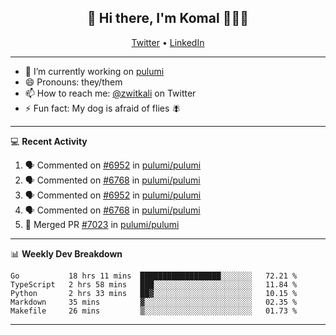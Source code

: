 <h2 align="center"> 👋 Hi there, I'm Komal 🧑🏾‍💻 </h2>
<p align="center">
    <a href="https://twitter.com/zwitkali">Twitter</a> •
    <a href="https://www.linkedin.com/in/komal-ali/">LinkedIn</a>
</p>

--------

- 🔭 I’m currently working on [pulumi](https://github.com/pulumi/pulumi)
- 😄 Pronouns: they/them
- 📫 How to reach me: [@zwitkali](https://twitter.com/zwitkali) on Twitter
- ⚡ Fun fact: My dog is afraid of flies 🪰

--------
💻 **Recent Activity**

<!--START_SECTION:activity-->
1. 🗣 Commented on [#6952](https://github.com/pulumi/pulumi/issues/6952) in [pulumi/pulumi](https://github.com/pulumi/pulumi)
2. 🗣 Commented on [#6768](https://github.com/pulumi/pulumi/issues/6768) in [pulumi/pulumi](https://github.com/pulumi/pulumi)
3. 🗣 Commented on [#6952](https://github.com/pulumi/pulumi/issues/6952) in [pulumi/pulumi](https://github.com/pulumi/pulumi)
4. 🗣 Commented on [#6768](https://github.com/pulumi/pulumi/issues/6768) in [pulumi/pulumi](https://github.com/pulumi/pulumi)
5. 🎉 Merged PR [#7023](https://github.com/pulumi/pulumi/pull/7023) in [pulumi/pulumi](https://github.com/pulumi/pulumi)
<!--END_SECTION:activity-->

--------

📊 **Weekly Dev Breakdown**
<!--START_SECTION:waka-->
```text
Go           18 hrs 11 mins  ██████████████████░░░░░░░   72.21 % 
TypeScript   2 hrs 58 mins   ███░░░░░░░░░░░░░░░░░░░░░░   11.84 % 
Python       2 hrs 33 mins   ██▓░░░░░░░░░░░░░░░░░░░░░░   10.15 % 
Markdown     35 mins         ▓░░░░░░░░░░░░░░░░░░░░░░░░   02.35 % 
Makefile     26 mins         ▒░░░░░░░░░░░░░░░░░░░░░░░░   01.73 % 
```
<!--END_SECTION:waka-->

--------